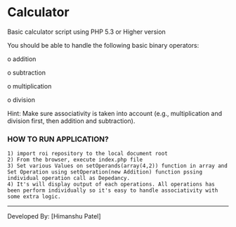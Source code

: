 # Calculator
Basic calculator script using PHP 5.3 or Higher version

You should be able to handle the following basic binary operators:

o addition

o subtraction

o multiplication

o division

Hint: Make sure associativity is taken into account (e.g., multiplication and division first, then addition and subtraction).

### HOW TO RUN APPLICATION?

    1) import roi repository to the local document root
    2) From the browser, execute index.php file 
    3) Set various Values on setOperands(array(4,2)) function in array and Set Operation using setOperation(new Addition) function pssing individual operation call as Depedancy. 
    4) It's will display output of each operations. All operations has been perform individually so it's easy to handle associativity with some extra logic.



   
----
Developed By: [Himanshu Patel]
